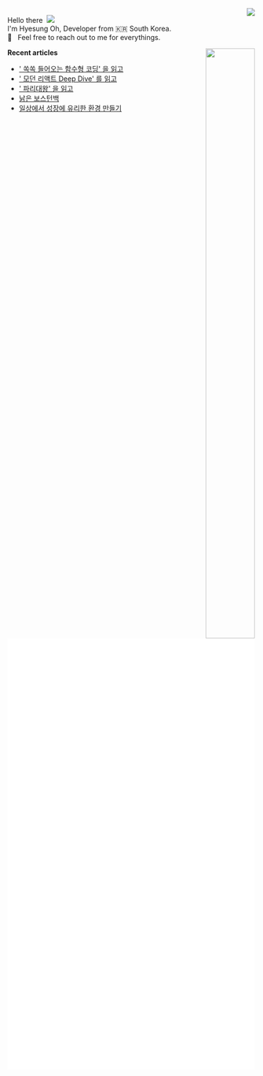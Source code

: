 <img align="right" src="https://hits.seeyoufarm.com/api/count/incr/badge.svg?url=https%3A%2F%2Fgithub.com%2Fhyesungoh%2Fhit-counter&count_bg=%238be9fd&title_bg=%2344475a&icon=riotgames.svg&icon_color=%23E7E7E7&title=hits&edge_flat=false">

<p align="left">

Hello there&nbsp; <img width=40 src="https://cdn.jsdelivr.net/gh/Th3Wall/assets-cdn/PersonalGithubReadme/HandGreet.gif" width="35px" /><br/>
I'm Hyesung Oh, Developer from :kr: South Korea. <br/>
💬 &nbsp; Feel free to reach out to me for everythings.<br/>

</p>

<img align="right" src="https://render.gitanimals.org/lines/hyesungoh?pet-id=1" width="100" height="1200"/>

<p align="left">

**Recent articles**
<!-- BLOG-POST-LIST: START -->
* [&#39; 쏙쏙 들어오는 함수형 코딩&#39; 을 읽고](https://www.hyesungoh.xyz/쏙쏙-들어오는-함수형-코딩)
* [&#39; 모던 리액트 Deep Dive&#39; 를 읽고](https://www.hyesungoh.xyz/모던-리액트-Deep-Dive)
* [&#39; 파리대왕&#39; 을 읽고](https://www.hyesungoh.xyz/파리대왕)
* [낡은 보스턴백](https://www.hyesungoh.xyz/2023-review)
* [일상에서 성장에 유리한 환경 만들기](https://www.hyesungoh.xyz/growth-in-everyday-life)
<!-- BLOG-POST-LIST: END -->

![Metrics](/github-metrics.svg)

</p>

